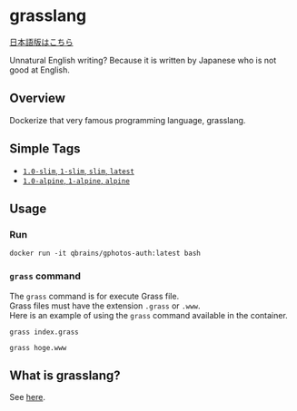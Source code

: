 # grasslang

[日本語版はこちら](https://github.com/Q-Brains/grasslang/blob/master/README.ja.md)

Unnatural English writing? Because it is written by Japanese who is not good at English.

## Overview

Dockerize that very famous programming language, grasslang.

## Simple Tags

- [`1.0-slim`, `1-slim`, `slim`, `latest`](https://github.com/Q-Brains/grasslang/blob/master/1.0.0/slim/Dockerfile)
- [`1.0-alpine`, `1-alpine`, `alpine`](https://github.com/Q-Brains/grasslang/blob/master/1.0.0/alpine/Dockerfile)

## Usage

### Run

```command-line
docker run -it qbrains/gphotos-auth:latest bash
```

### `grass` command

The `grass` command is for execute Grass file.  
Grass files must have the extension `.grass` or `.www`.  
Here is an example of using the `grass` command available in the container.

```command-line
grass index.grass
```

```command-line
grass hoge.www
```

## What is grasslang?

See [here](http://www.blue.sky.or.jp/grass/).
